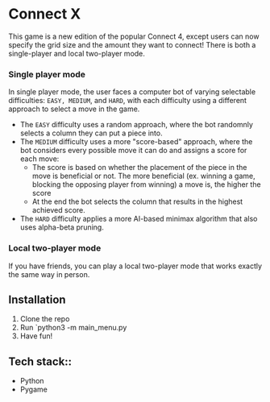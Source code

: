 # Connect X
This game is a new edition of the popular Connect 4, except users can now specify the grid size and the amount they want to connect! There is both a single-player and local two-player mode.
### Single player mode
In single player mode, the user faces a computer bot of varying selectable difficulties: `EASY, MEDIUM`, and `HARD`, with each difficulty using a different approach to select a move in the game.
- The `EASY` difficulty uses a random approach, where the bot randomnly selects a column they can put a piece into. 
- The `MEDIUM` difficulty uses a more "score-based" approach, where the bot considers every possible move it can do and assigns a score for each move:
    - The score is based on whether the placement of the piece in the move is beneficial or not. The more beneficial (ex. winning a game, blocking the opposing player from winning) a move is, the higher the score
    - At the end the bot selects the column that results in the highest achieved score.
- The `HARD` difficulty applies a more AI-based minimax algorithm that also uses alpha-beta pruning. 

### Local two-player mode
If you have friends, you can play a local two-player mode that works exactly the same way in person.

## Installation
1. Clone the repo
2. Run `python3 -m main_menu.py
3. Have fun!

## Tech stack::
- Python
- Pygame


